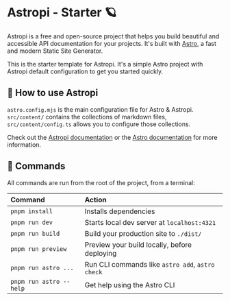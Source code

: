 # Astropi - Starter 🪐

Astropi is a free and open-source project that helps you build beautiful and accessible API documentation for your projects. It's built with [Astro](https://astro.build/), a fast and modern Static Site Generator.

This is the starter template for Astropi. It's a simple Astro project with Astropi default configuration to get you started quickly.

## 🚀 How to use Astropi

`astro.config.mjs` is the main configuration file for Astro & Astropi. `src/content/` contains the collections of markdown files, `src/content/config.ts` allows you to configure those collections.

Check out the [Astropi documentation](https://astropi.goulven-clech.dev) or the [Astro documentation](https://docs.astro.build) for more information.

## 🧞 Commands

All commands are run from the root of the project, from a terminal:

| Command                 | Action                                           |
| :---------------------- | :----------------------------------------------- |
| `pnpm install`          | Installs dependencies                            |
| `pnpm run dev`          | Starts local dev server at `localhost:4321`      |
| `pnpm run build`        | Build your production site to `./dist/`          |
| `pnpm run preview`      | Preview your build locally, before deploying     |
| `pnpm run astro ...`    | Run CLI commands like `astro add`, `astro check` |
| `pnpm run astro --help` | Get help using the Astro CLI                     |
